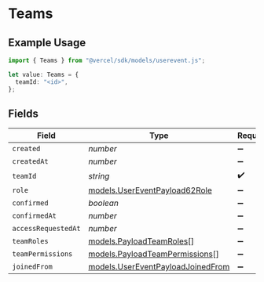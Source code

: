 # Teams

## Example Usage

```typescript
import { Teams } from "@vercel/sdk/models/userevent.js";

let value: Teams = {
  teamId: "<id>",
};
```

## Fields

| Field                                                                        | Type                                                                         | Required                                                                     | Description                                                                  |
| ---------------------------------------------------------------------------- | ---------------------------------------------------------------------------- | ---------------------------------------------------------------------------- | ---------------------------------------------------------------------------- |
| `created`                                                                    | *number*                                                                     | :heavy_minus_sign:                                                           | N/A                                                                          |
| `createdAt`                                                                  | *number*                                                                     | :heavy_minus_sign:                                                           | N/A                                                                          |
| `teamId`                                                                     | *string*                                                                     | :heavy_check_mark:                                                           | N/A                                                                          |
| `role`                                                                       | [models.UserEventPayload62Role](../models/usereventpayload62role.md)         | :heavy_minus_sign:                                                           | N/A                                                                          |
| `confirmed`                                                                  | *boolean*                                                                    | :heavy_minus_sign:                                                           | N/A                                                                          |
| `confirmedAt`                                                                | *number*                                                                     | :heavy_minus_sign:                                                           | N/A                                                                          |
| `accessRequestedAt`                                                          | *number*                                                                     | :heavy_minus_sign:                                                           | N/A                                                                          |
| `teamRoles`                                                                  | [models.PayloadTeamRoles](../models/payloadteamroles.md)[]                   | :heavy_minus_sign:                                                           | N/A                                                                          |
| `teamPermissions`                                                            | [models.PayloadTeamPermissions](../models/payloadteampermissions.md)[]       | :heavy_minus_sign:                                                           | N/A                                                                          |
| `joinedFrom`                                                                 | [models.UserEventPayloadJoinedFrom](../models/usereventpayloadjoinedfrom.md) | :heavy_minus_sign:                                                           | N/A                                                                          |